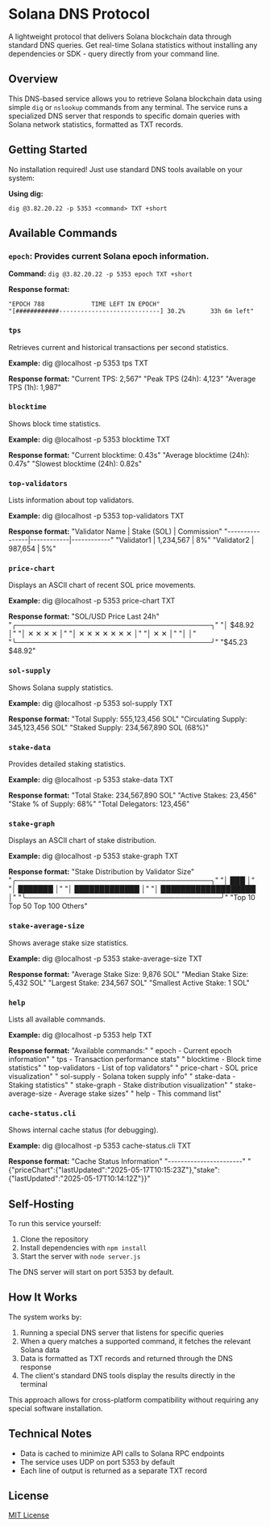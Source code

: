 # Solana DNS Protocol

A lightweight protocol that delivers Solana blockchain data through standard DNS queries. Get real-time Solana statistics without installing any dependencies or SDK - query directly from your command line.

## Overview

This DNS-based service allows you to retrieve Solana blockchain data using simple `dig` or `nslookup` commands from any terminal. The service runs a specialized DNS server that responds to specific domain queries with Solana network statistics, formatted as TXT records.

## Getting Started

No installation required! Just use standard DNS tools available on your system:

**Using dig:**

```dig @3.82.20.22 -p 5353 <command> TXT +short```

## Available Commands

### `epoch`: Provides current Solana epoch information.

**Command:**
```dig @3.82.20.22 -p 5353 epoch TXT +short ```

**Response format:**
```
"EPOCH 788             TIME LEFT IN EPOCH"
"[############----------------------------] 30.2%       33h 6m left"
```
### `tps`
Retrieves current and historical transactions per second statistics.

**Example:**
dig @localhost -p 5353 tps TXT

**Response format:**
"Current TPS: 2,567"
"Peak TPS (24h): 4,123"
"Average TPS (1h): 1,987"

### `blocktime`
Shows block time statistics.

**Example:**
dig @localhost -p 5353 blocktime TXT

**Response format:**
"Current blocktime: 0.43s"
"Average blocktime (24h): 0.47s"
"Slowest blocktime (24h): 0.82s"

### `top-validators`
Lists information about top validators.

**Example:**
dig @localhost -p 5353 top-validators TXT

**Response format:**
"Validator Name | Stake (SOL) | Commission"
"----------------|------------|------------"
"Validator1     | 1,234,567  | 8%"
"Validator2     | 987,654    | 5%"

### `price-chart`
Displays an ASCII chart of recent SOL price movements.

**Example:**
dig @localhost -p 5353 price-chart TXT

**Response format:**
"SOL/USD Price Last 24h"
"╭───────────────────────────────────────╮"
"│         $48.92                        │"
"│    ✕        ✕       ✕    ✕            │"
"│  ✕  ✕    ✕     ✕       ✕   ✕   ✕      │"
"│                             ✕     ✕   │"
"│                                       │"
"╰───────────────────────────────────────╯"
"$45.23                           $48.92"

### `sol-supply`
Shows Solana supply statistics.

**Example:**
dig @localhost -p 5353 sol-supply TXT

**Response format:**
"Total Supply: 555,123,456 SOL"
"Circulating Supply: 345,123,456 SOL"
"Staked Supply: 234,567,890 SOL (68%)"

### `stake-data`
Provides detailed staking statistics.

**Example:**
dig @localhost -p 5353 stake-data TXT

**Response format:**
"Total Stake: 234,567,890 SOL"
"Active Stakes: 23,456"
"Stake % of Supply: 68%"
"Total Delegators: 123,456"

### `stake-graph`
Displays an ASCII chart of stake distribution.

**Example:**
dig @localhost -p 5353 stake-graph TXT

**Response format:**
"Stake Distribution by Validator Size"
"╭───────────────────────────────────────╮"
"│ ███                                   │"
"│ ███████                               │"
"│ █████████████                         │"
"│ ███████████████████                   │"
"╰───────────────────────────────────────╯"
"Top 10     Top 50     Top 100    Others"

### `stake-average-size`
Shows average stake size statistics.

**Example:**
dig @localhost -p 5353 stake-average-size TXT

**Response format:**
"Average Stake Size: 9,876 SOL"
"Median Stake Size: 5,432 SOL"
"Largest Stake: 234,567 SOL"
"Smallest Active Stake: 1 SOL"

### `help`
Lists all available commands.

**Example:**
dig @localhost -p 5353 help TXT

**Response format:**
"Available commands:"
"  epoch - Current epoch information"
"  tps - Transaction performance stats"
"  blocktime - Block time statistics"
"  top-validators - List of top validators"
"  price-chart - SOL price visualization"
"  sol-supply - Solana token supply info"
"  stake-data - Staking statistics"
"  stake-graph - Stake distribution visualization"
"  stake-average-size - Average stake sizes"
"  help - This command list"

### `cache-status.cli`
Shows internal cache status (for debugging).

**Example:**
dig @localhost -p 5353 cache-status.cli TXT

**Response format:**
"Cache Status Information"
"-----------------------"
"{"priceChart":{"lastUpdated":"2025-05-17T10:15:23Z"},"stake":{"lastUpdated":"2025-05-17T10:14:12Z"}}"

## Self-Hosting

To run this service yourself:

1. Clone the repository
2. Install dependencies with `npm install`
3. Start the server with `node server.js`

The DNS server will start on port 5353 by default.

## How It Works

The system works by:
1. Running a special DNS server that listens for specific queries
2. When a query matches a supported command, it fetches the relevant Solana data
3. Data is formatted as TXT records and returned through the DNS response
4. The client's standard DNS tools display the results directly in the terminal

This approach allows for cross-platform compatibility without requiring any special software installation.

## Technical Notes

- Data is cached to minimize API calls to Solana RPC endpoints
- The service uses UDP on port 5353 by default
- Each line of output is returned as a separate TXT record

## License

[MIT License](LICENSE)
